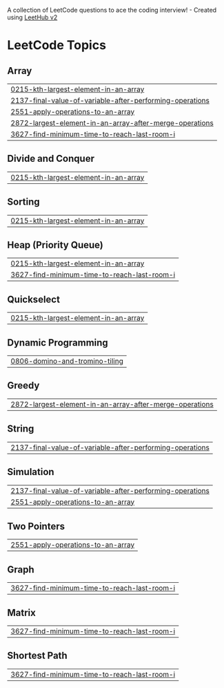 A collection of LeetCode questions to ace the coding interview! - Created using [LeetHub v2](https://github.com/arunbhardwaj/LeetHub-2.0)
<!---LeetCode Topics Start-->
# LeetCode Topics
## Array
|  |
| ------- |
| [0215-kth-largest-element-in-an-array](https://github.com/Charishma-Coders/CodeVault/tree/master/0215-kth-largest-element-in-an-array) |
| [2137-final-value-of-variable-after-performing-operations](https://github.com/Charishma-Coders/CodeVault/tree/master/2137-final-value-of-variable-after-performing-operations) |
| [2551-apply-operations-to-an-array](https://github.com/Charishma-Coders/CodeVault/tree/master/2551-apply-operations-to-an-array) |
| [2872-largest-element-in-an-array-after-merge-operations](https://github.com/Charishma-Coders/CodeVault/tree/master/2872-largest-element-in-an-array-after-merge-operations) |
| [3627-find-minimum-time-to-reach-last-room-i](https://github.com/Charishma-Coders/CodeVault/tree/master/3627-find-minimum-time-to-reach-last-room-i) |
## Divide and Conquer
|  |
| ------- |
| [0215-kth-largest-element-in-an-array](https://github.com/Charishma-Coders/CodeVault/tree/master/0215-kth-largest-element-in-an-array) |
## Sorting
|  |
| ------- |
| [0215-kth-largest-element-in-an-array](https://github.com/Charishma-Coders/CodeVault/tree/master/0215-kth-largest-element-in-an-array) |
## Heap (Priority Queue)
|  |
| ------- |
| [0215-kth-largest-element-in-an-array](https://github.com/Charishma-Coders/CodeVault/tree/master/0215-kth-largest-element-in-an-array) |
| [3627-find-minimum-time-to-reach-last-room-i](https://github.com/Charishma-Coders/CodeVault/tree/master/3627-find-minimum-time-to-reach-last-room-i) |
## Quickselect
|  |
| ------- |
| [0215-kth-largest-element-in-an-array](https://github.com/Charishma-Coders/CodeVault/tree/master/0215-kth-largest-element-in-an-array) |
## Dynamic Programming
|  |
| ------- |
| [0806-domino-and-tromino-tiling](https://github.com/Charishma-Coders/CodeVault/tree/master/0806-domino-and-tromino-tiling) |
## Greedy
|  |
| ------- |
| [2872-largest-element-in-an-array-after-merge-operations](https://github.com/Charishma-Coders/CodeVault/tree/master/2872-largest-element-in-an-array-after-merge-operations) |
## String
|  |
| ------- |
| [2137-final-value-of-variable-after-performing-operations](https://github.com/Charishma-Coders/CodeVault/tree/master/2137-final-value-of-variable-after-performing-operations) |
## Simulation
|  |
| ------- |
| [2137-final-value-of-variable-after-performing-operations](https://github.com/Charishma-Coders/CodeVault/tree/master/2137-final-value-of-variable-after-performing-operations) |
| [2551-apply-operations-to-an-array](https://github.com/Charishma-Coders/CodeVault/tree/master/2551-apply-operations-to-an-array) |
## Two Pointers
|  |
| ------- |
| [2551-apply-operations-to-an-array](https://github.com/Charishma-Coders/CodeVault/tree/master/2551-apply-operations-to-an-array) |
## Graph
|  |
| ------- |
| [3627-find-minimum-time-to-reach-last-room-i](https://github.com/Charishma-Coders/CodeVault/tree/master/3627-find-minimum-time-to-reach-last-room-i) |
## Matrix
|  |
| ------- |
| [3627-find-minimum-time-to-reach-last-room-i](https://github.com/Charishma-Coders/CodeVault/tree/master/3627-find-minimum-time-to-reach-last-room-i) |
## Shortest Path
|  |
| ------- |
| [3627-find-minimum-time-to-reach-last-room-i](https://github.com/Charishma-Coders/CodeVault/tree/master/3627-find-minimum-time-to-reach-last-room-i) |
<!---LeetCode Topics End-->